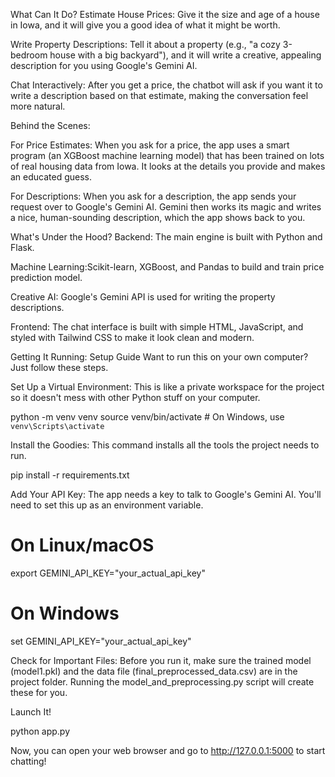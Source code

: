 What Can It Do?
Estimate House Prices: Give it the size and age of a house in Iowa, and it will give you a good idea of what it might be worth.

Write Property Descriptions: Tell it about a property (e.g., "a cozy 3-bedroom house with a big backyard"), and it will write a creative, appealing description for you using Google's Gemini AI.

Chat Interactively: After you get a price, the chatbot will ask if you want it to write a description based on that estimate, making the conversation feel more natural.

Behind the Scenes:

For Price Estimates: When you ask for a price, the app uses a smart program (an XGBoost machine learning model) that has been trained on lots of real housing data from Iowa. It looks at the details you provide and makes an educated guess.

For Descriptions: When you ask for a description, the app sends your request over to Google's Gemini AI. Gemini then works its magic and writes a nice, human-sounding description, which the app shows back to you.

What's Under the Hood?
Backend: The main engine is built with Python and Flask.

Machine Learning:Scikit-learn, XGBoost, and Pandas to build and train price prediction model.

Creative AI: Google's Gemini API is used for writing the property descriptions.

Frontend: The chat interface is built with simple HTML, JavaScript, and styled with Tailwind CSS to make it look clean and modern.

Getting It Running: Setup Guide
Want to run this on your own computer? Just follow these steps.

Set Up a Virtual Environment:
This is like a private workspace for the project so it doesn't mess with other Python stuff on your computer.

python -m venv venv
source venv/bin/activate  # On Windows, use `venv\Scripts\activate`

Install the Goodies:
This command installs all the tools the project needs to run.

pip install -r requirements.txt

Add Your API Key:
The app needs a key to talk to Google's Gemini AI. You'll need to set this up as an environment variable.

# On Linux/macOS
export GEMINI_API_KEY="your_actual_api_key"

# On Windows
set GEMINI_API_KEY="your_actual_api_key"

Check for Important Files:
Before you run it, make sure the trained model (model1.pkl) and the data file (final_preprocessed_data.csv) are in the project folder. Running the model_and_preprocessing.py script will create these for you.

Launch It!

python app.py

Now, you can open your web browser and go to http://127.0.0.1:5000 to start chatting!
